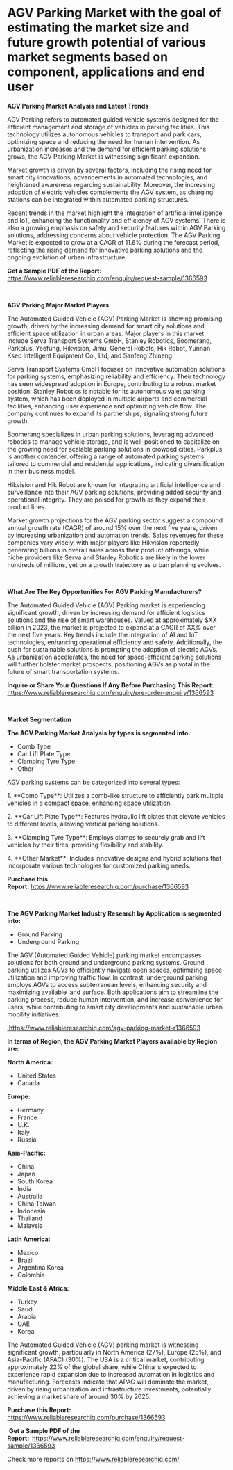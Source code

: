 <p><h1>AGV Parking Market with the goal of estimating the market size and future growth potential of various market segments based on component, applications and end user</h1></p><p><strong>AGV Parking Market Analysis and Latest Trends</strong></p>
<p><p>AGV Parking refers to automated guided vehicle systems designed for the efficient management and storage of vehicles in parking facilities. This technology utilizes autonomous vehicles to transport and park cars, optimizing space and reducing the need for human intervention. As urbanization increases and the demand for efficient parking solutions grows, the AGV Parking Market is witnessing significant expansion.</p><p>Market growth is driven by several factors, including the rising need for smart city innovations, advancements in automated technologies, and heightened awareness regarding sustainability. Moreover, the increasing adoption of electric vehicles complements the AGV system, as charging stations can be integrated within automated parking structures. </p><p>Recent trends in the market highlight the integration of artificial intelligence and IoT, enhancing the functionality and efficiency of AGV systems. There is also a growing emphasis on safety and security features within AGV Parking solutions, addressing concerns about vehicle protection. The AGV Parking Market is expected to grow at a CAGR of 11.6% during the forecast period, reflecting the rising demand for innovative parking solutions and the ongoing evolution of urban infrastructure.</p></p>
<p><strong>Get a Sample PDF of the Report:&nbsp;</strong> <a href="https://www.reliableresearchiq.com/enquiry/request-sample/1366593?utm_campaign=2238&utm_medium=2&utm_source=Github&utm_content=ia&utm_term=22032025&utm_id=agv-parking">https://www.reliableresearchiq.com/enquiry/request-sample/1366593</a></p>
<p>&nbsp;</p>
<p><strong>AGV Parking Major Market Players</strong></p>
<p><p>The Automated Guided Vehicle (AGV) Parking Market is showing promising growth, driven by the increasing demand for smart city solutions and efficient space utilization in urban areas. Major players in this market include Serva Transport Systems GmbH, Stanley Robotics, Boomerang, Parkplus, Yeefung, Hikvision, Jimu, General Robots, Hik Robot, Yunnan Ksec Intelligent Equipment Co., Ltd, and Sanfeng Zhineng.</p><p>Serva Transport Systems GmbH focuses on innovative automation solutions for parking systems, emphasizing reliability and efficiency. Their technology has seen widespread adoption in Europe, contributing to a robust market position. Stanley Robotics is notable for its autonomous valet parking system, which has been deployed in multiple airports and commercial facilities, enhancing user experience and optimizing vehicle flow. The company continues to expand its partnerships, signaling strong future growth.</p><p>Boomerang specializes in urban parking solutions, leveraging advanced robotics to manage vehicle storage, and is well-positioned to capitalize on the growing need for scalable parking solutions in crowded cities. Parkplus is another contender, offering a range of automated parking systems tailored to commercial and residential applications, indicating diversification in their business model.</p><p>Hikvision and Hik Robot are known for integrating artificial intelligence and surveillance into their AGV parking solutions, providing added security and operational integrity. They are poised for growth as they expand their product lines.</p><p>Market growth projections for the AGV parking sector suggest a compound annual growth rate (CAGR) of around 15% over the next five years, driven by increasing urbanization and automation trends. Sales revenues for these companies vary widely, with major players like Hikvision reportedly generating billions in overall sales across their product offerings, while niche providers like Serva and Stanley Robotics are likely in the lower hundreds of millions, yet on a growth trajectory as urban planning evolves.</p></p>
<p>&nbsp;</p>
<p><strong>What Are The Key Opportunities For AGV Parking Manufacturers?</strong></p>
<p><p>The Automated Guided Vehicle (AGV) Parking market is experiencing significant growth, driven by increasing demand for efficient logistics solutions and the rise of smart warehouses. Valued at approximately $XX billion in 2023, the market is projected to expand at a CAGR of XX% over the next five years. Key trends include the integration of AI and IoT technologies, enhancing operational efficiency and safety. Additionally, the push for sustainable solutions is prompting the adoption of electric AGVs. As urbanization accelerates, the need for space-efficient parking solutions will further bolster market prospects, positioning AGVs as pivotal in the future of smart transportation systems.</p></p>
<p><strong>Inquire or Share Your Questions If Any Before Purchasing This Report:</strong> <a href="https://www.reliableresearchiq.com/enquiry/pre-order-enquiry/1366593?utm_campaign=2238&utm_medium=2&utm_source=Github&utm_content=ia&utm_term=22032025&utm_id=agv-parking">https://www.reliableresearchiq.com/enquiry/pre-order-enquiry/1366593</a></p>
<p>&nbsp;</p>
<p><strong>Market Segmentation</strong></p>
<p><strong>The AGV Parking Market Analysis by types is segmented into:</strong></p>
<p><ul><li>Comb Type</li><li>Car Lift Plate Type</li><li>Clamping Tyre Type</li><li>Other</li></ul></p>
<p><p>AGV parking systems can be categorized into several types: </p><p>1. **Comb Type**: Utilizes a comb-like structure to efficiently park multiple vehicles in a compact space, enhancing space utilization. </p><p>2. **Car Lift Plate Type**: Features hydraulic lift plates that elevate vehicles to different levels, allowing vertical parking solutions. </p><p>3. **Clamping Tyre Type**: Employs clamps to securely grab and lift vehicles by their tires, providing flexibility and stability. </p><p>4. **Other Market**: Includes innovative designs and hybrid solutions that incorporate various technologies for customized parking needs.</p></p>
<p><strong>Purchase this Report:&nbsp;</strong><a href="https://www.reliableresearchiq.com/purchase/1366593?utm_campaign=2238&utm_medium=2&utm_source=Github&utm_content=ia&utm_term=22032025&utm_id=agv-parking">https://www.reliableresearchiq.com/purchase/1366593</a></p>
<p>&nbsp;</p>
<p><strong>The AGV Parking Market Industry Research by Application is segmented into:</strong></p>
<p><ul><li>Ground Parking</li><li>Underground Parking</li></ul></p>
<p><p>The AGV (Automated Guided Vehicle) parking market encompasses solutions for both ground and underground parking systems. Ground parking utilizes AGVs to efficiently navigate open spaces, optimizing space utilization and improving traffic flow. In contrast, underground parking employs AGVs to access subterranean levels, enhancing security and maximizing available land surface. Both applications aim to streamline the parking process, reduce human intervention, and increase convenience for users, while contributing to smart city developments and sustainable urban mobility initiatives.</p></p>
<p><a href="https://www.reliableresearchiq.com/agv-parking-market-r1366593?utm_campaign=2238&utm_medium=2&utm_source=Github&utm_content=ia&utm_term=22032025&utm_id=agv-parking">&nbsp;https://www.reliableresearchiq.com/agv-parking-market-r1366593</a></p>
<p><strong>In terms of Region, the AGV Parking Market Players available by Region are:</strong></p>
<p>
    <p> <strong> North America: </strong>
        <ul>
            <li>United States</li>
            <li>Canada</li>
        </ul>
        </p> 
    <p> <strong> Europe: </strong>
        <ul>
            <li>Germany</li>
            <li>France</li>
            <li>U.K.</li>
            <li>Italy</li>
            <li>Russia</li>
        </ul>
        </p> 
    <p> <strong> Asia-Pacific: </strong>
        <ul>
            <li>China</li>
            <li>Japan</li>
            <li>South Korea</li>
            <li>India</li>
            <li>Australia</li>
            <li>China Taiwan</li>
            <li>Indonesia</li>
            <li>Thailand</li>
            <li>Malaysia</li>
        </ul>
        </p> 
    <p> <strong> Latin America: </strong>
        <ul>
            <li>Mexico</li>
            <li>Brazil</li>
            <li>Argentina Korea</li>
            <li>Colombia</li>
        </ul>
        </p> 
    <p> <strong> Middle East & Africa: </strong>
        <ul>
            <li>Turkey</li>
            <li>Saudi</li>
            <li>Arabia</li>
            <li>UAE</li>
            <li>Korea</li>
        </ul>
    </p>
    </p>
<p><p>The Automated Guided Vehicle (AGV) parking market is witnessing significant growth, particularly in North America (27%), Europe (25%), and Asia-Pacific (APAC) (30%). The USA is a critical market, contributing approximately 22% of the global share, while China is expected to experience rapid expansion due to increased automation in logistics and manufacturing. Forecasts indicate that APAC will dominate the market, driven by rising urbanization and infrastructure investments, potentially achieving a market share of around 30% by 2025.</p></p>
<p><strong>Purchase this Report: </strong><a href="https://www.reliableresearchiq.com/purchase/1366593?utm_campaign=2238&utm_medium=2&utm_source=Github&utm_content=ia&utm_term=22032025&utm_id=agv-parking">https://www.reliableresearchiq.com/purchase/1366593</a></p>
<p>&nbsp;<strong>Get a Sample PDF of the Report:&nbsp;&nbsp;</strong><a href="https://www.reliableresearchiq.com/enquiry/request-sample/1366593?utm_campaign=2238&utm_medium=2&utm_source=Github&utm_content=ia&utm_term=22032025&utm_id=agv-parking">https://www.reliableresearchiq.com/enquiry/request-sample/1366593</a></p>
<p><strong></strong></p>
<p>Check more reports on <a href="https://www.reliableresearchiq.com/?utm_campaign=2238&utm_medium=2&utm_source=Github&utm_content=ia&utm_term=22032025&utm_id=agv-parking">https://www.reliableresearchiq.com/</a></p>